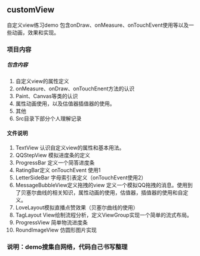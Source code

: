## customView
自定义view练习demo 包含onDraw、onMeasure、onTouchEvent使用等以及一些动画，效果和实现。

### 项目内容
##### 包含内容
1. 自定义view的属性定义
2. onMeasure、onDraw、onTouchEnent方法的认识
3. Paint、Canvas等类的认识
4. 属性动画使用，以及估值器插值器的使用。
5. 其他
6. Src目录下部分个人理解记录
#### 文件说明
1. TextView
    认识自定义view的属性和基本用法。
2. QQStepView 模拟进度条的定义
3. ProgressBar 定义一个简答进度条
4. RatingBar定义 onTouchEvent 使用1
5. LetterSideBar 字母索引表定义（onTouchEvent使用2）
6. MessageBubbleView定义拖拽的view
定义一个模拟QQ拖拽的消息。使用到了贝塞尔曲线的相关知识，属性动画的使用，估值器，插值器的使用和自定义。
7. LoveLayout模拟直播点赞效果（贝塞尔曲线的使用）
8. TagLayout View绘制流程分析，定义ViewGroup实现一个简单的流式布局。
9. ProgressView 简单物流进度条
10. RoundImageView 仿圆形图片实现

### 说明：demo搜集自网络，代码自己书写整理


